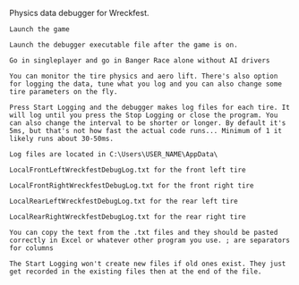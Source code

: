 Physics data debugger for Wreckfest.

    Launch the game

    Launch the debugger executable file after the game is on.

    Go in singleplayer and go in Banger Race alone without AI drivers

    You can monitor the tire physics and aero lift. There's also option for logging the data, tune what you log and you can also change some tire parameters on the fly.

    Press Start Logging and the debugger makes log files for each tire. It will log until you press the Stop Logging or close the program. You can also change the interval to be shorter or longer. By default it's 5ms, but that's not how fast the actual code runs... Minimum of 1 it likely runs about 30-50ms.

    Log files are located in C:\Users\USER_NAME\AppData\

    LocalFrontLeftWreckfestDebugLog.txt for the front left tire

    LocalFrontRightWreckfestDebugLog.txt for the front right tire

    LocalRearLeftWreckfestDebugLog.txt for the rear left tire

    LocalRearRightWreckfestDebugLog.txt for the rear right tire

    You can copy the text from the .txt files and they should be pasted correctly in Excel or whatever other program you use. ; are separators for columns

    The Start Logging won't create new files if old ones exist. They just get recorded in the existing files then at the end of the file.

